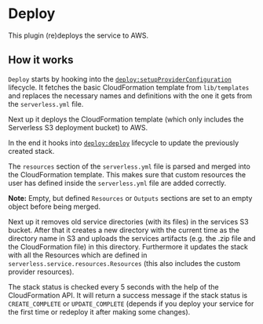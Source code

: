 # Deploy

This plugin (re)deploys the service to AWS.

## How it works

`Deploy` starts by hooking into the [`deploy:setupProviderConfiguration`](/lib/plugins/deploy) lifecycle.
It fetches the basic CloudFormation template from `lib/templates` and replaces the necessary names and definitions
with the one it gets from the `serverless.yml` file.

Next up it deploys the CloudFormation template (which only includes the Serverless S3 deployment bucket) to AWS.

In the end it hooks into [`deploy:deploy`](/lib/plugins/deploy) lifecycle to update the previously created stack.

The `resources` section of the `serverless.yml` file is parsed and merged into the CloudFormation template.
This makes sure that custom resources the user has defined inside the `serverless.yml` file are added correctly.

**Note:** Empty, but defined `Resources` or `Outputs` sections are set to an empty object before being merged.

Next up it removes old service directories (with its files) in the services S3 bucket. After that it creates a new directory
with the current time as the directory name in S3 and uploads the services artifacts (e.g. the .zip file and the CloudFormation
file) in this directory. Furthermore it updates the stack with all the Resources which are defined in
`serverless.service.resources.Resources` (this also includes the custom provider resources).

The stack status is checked every 5 seconds with the help of the CloudFormation API. It will return a success message if
the stack status is `CREATE_COMPLETE` or `UPDATE_COMPLETE` (depends if you deploy your service for the first time or
redeploy it after making some changes).

